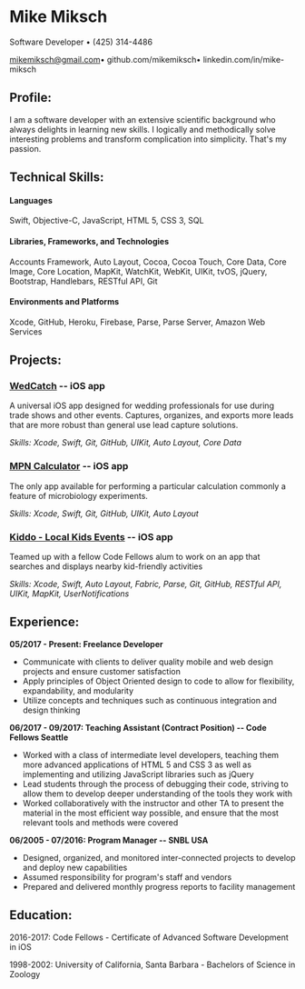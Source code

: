 # Mike Miksch

Software Developer • (425) 314-4486

mikemiksch@gmail.com• github.com/mikemiksch• linkedin.com/in/mike-miksch

## **Profile:**

I am a software developer with an extensive scientific background who always delights in learning new skills. I logically and methodically solve interesting problems and transform complication into simplicity. That&#39;s my passion.

## **Technical Skills:**

#### Languages

Swift, Objective-C, JavaScript, HTML 5, CSS 3, SQL

#### Libraries, Frameworks, and Technologies

Accounts Framework, Auto Layout, Cocoa, Cocoa Touch, Core Data, Core Image, Core Location, MapKit, WatchKit, WebKit, UIKit, tvOS, jQuery, Bootstrap, Handlebars, RESTful API, Git

#### Environments and Platforms

Xcode, GitHub, Heroku, Firebase, Parse, Parse Server, Amazon Web Services

## **Projects:**

### [**WedCatch**](https://itunes.apple.com/us/app/wedcatch/id1329064759?ls=1&amp;mt=8) **-- iOS app**

A universal iOS app designed for wedding professionals for use during trade shows and other events. Captures, organizes, and exports more leads that are more robust than general use lead capture solutions.

_Skills: Xcode, Swift, Git, GitHub, UIKit, Auto Layout, Core Data_

### [MPN Calculator](https://itunes.apple.com/us/app/mpn-calc/id1242520001?ls=1&amp;mt=8) **-- iOS app**

The only app available for performing a particular calculation commonly a feature of microbiology experiments.

_Skills: Xcode, Swift, Git, GitHub, UIKit, Auto Layout_

### [**Kiddo - Local Kids Events**](https://itunes.apple.com/us/app/kiddo-daily/id1210910332?mt=8) **-- iOS app**

Teamed up with a fellow Code Fellows alum to work on an app that searches and displays nearby kid-friendly activities

_Skills: Xcode, Swift, Auto Layout, Fabric, Parse, Git, GitHub, RESTful API, UIKit, MapKit, UserNotifications_

## **Experience:**

**05/2017 - Present: Freelance Developer**

- Communicate with clients to deliver quality mobile and web design projects and ensure customer satisfaction
- Apply principles of Object Oriented design to code to allow for flexibility, expandability, and modularity
- Utilize concepts and techniques such as continuous integration and design thinking

**06/2017 - 09/2017: Teaching Assistant (Contract Position) -- Code Fellows Seattle**

- Worked with a class of intermediate level developers, teaching them more advanced applications of HTML 5 and CSS 3 as well as implementing and utilizing JavaScript libraries such as jQuery
- Lead students through the process of debugging their code, striving to allow them to develop deeper understanding of the tools they work with
- Worked collaboratively with the instructor and other TA to present the material in the most efficient way possible, and ensure that the most relevant tools and methods were covered

**06/2005 - 07/2016: Program Manager -- SNBL USA**

- Designed, organized, and monitored inter-connected projects to develop and deploy new capabilities
- Assumed responsibility for program&#39;s staff and vendors
- Prepared and delivered monthly progress reports to facility management

## **Education:**

2016-2017: Code Fellows - Certificate of Advanced Software Development in iOS

1998-2002: University of California, Santa Barbara - Bachelors of Science in Zoology
